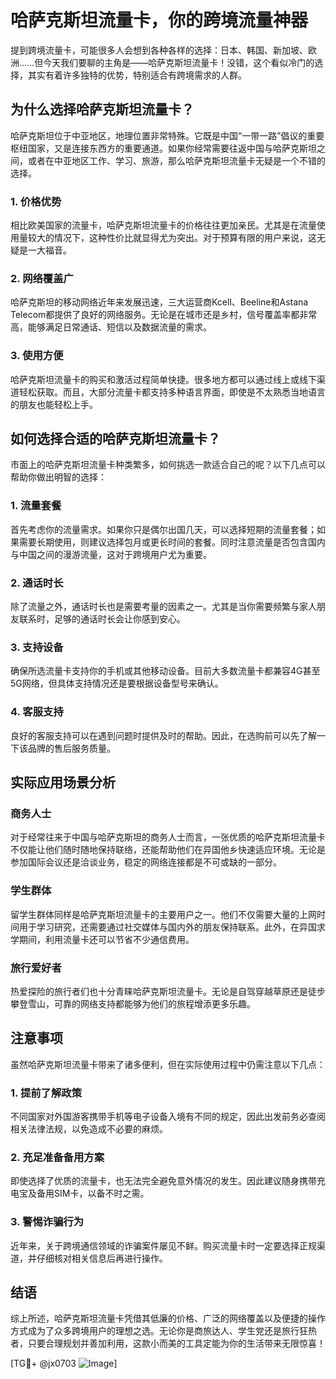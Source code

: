 # 哈萨克斯坦流量卡，你的跨境流量神器

提到跨境流量卡，可能很多人会想到各种各样的选择：日本、韩国、新加坡、欧洲……但今天我们要聊的主角是——哈萨克斯坦流量卡！没错，这个看似冷门的选择，其实有着许多独特的优势，特别适合有跨境需求的人群。

## 为什么选择哈萨克斯坦流量卡？

哈萨克斯坦位于中亚地区，地理位置非常特殊。它既是中国“一带一路”倡议的重要枢纽国家，又是连接东西方的重要通道。如果你经常需要往返中国与哈萨克斯坦之间，或者在中亚地区工作、学习、旅游，那么哈萨克斯坦流量卡无疑是一个不错的选择。

### 1. 价格优势

相比欧美国家的流量卡，哈萨克斯坦流量卡的价格往往更加亲民。尤其是在流量使用量较大的情况下，这种性价比就显得尤为突出。对于预算有限的用户来说，这无疑是一大福音。

### 2. 网络覆盖广

哈萨克斯坦的移动网络近年来发展迅速，三大运营商Kcell、Beeline和Astana Telecom都提供了良好的网络服务。无论是在城市还是乡村，信号覆盖率都非常高，能够满足日常通话、短信以及数据流量的需求。

### 3. 使用方便

哈萨克斯坦流量卡的购买和激活过程简单快捷。很多地方都可以通过线上或线下渠道轻松获取。而且，大部分流量卡都支持多种语言界面，即使是不太熟悉当地语言的朋友也能轻松上手。

## 如何选择合适的哈萨克斯坦流量卡？

市面上的哈萨克斯坦流量卡种类繁多，如何挑选一款适合自己的呢？以下几点可以帮助你做出明智的选择：

### 1. 流量套餐

首先考虑你的流量需求。如果你只是偶尔出国几天，可以选择短期的流量套餐；如果需要长期使用，则建议选择包月或更长时间的套餐。同时注意流量是否包含国内与中国之间的漫游流量，这对于跨境用户尤为重要。

### 2. 通话时长

除了流量之外，通话时长也是需要考量的因素之一。尤其是当你需要频繁与家人朋友联系时，足够的通话时长会让你感到安心。

### 3. 支持设备

确保所选流量卡支持你的手机或其他移动设备。目前大多数流量卡都兼容4G甚至5G网络，但具体支持情况还是要根据设备型号来确认。

### 4. 客服支持

良好的客服支持可以在遇到问题时提供及时的帮助。因此，在选购前可以先了解一下该品牌的售后服务质量。

## 实际应用场景分析

### 商务人士

对于经常往来于中国与哈萨克斯坦的商务人士而言，一张优质的哈萨克斯坦流量卡不仅能让他们随时随地保持联络，还能帮助他们在异国他乡快速适应环境。无论是参加国际会议还是洽谈业务，稳定的网络连接都是不可或缺的一部分。

### 学生群体

留学生群体同样是哈萨克斯坦流量卡的主要用户之一。他们不仅需要大量的上网时间用于学习研究，还需要通过社交媒体与国内外的朋友保持联系。此外，在异国求学期间，利用流量卡还可以节省不少通信费用。

### 旅行爱好者

热爱探险的旅行者们也十分青睐哈萨克斯坦流量卡。无论是自驾穿越草原还是徒步攀登雪山，可靠的网络支持都能够为他们的旅程增添更多乐趣。

## 注意事项

虽然哈萨克斯坦流量卡带来了诸多便利，但在实际使用过程中仍需注意以下几点：

### 1. 提前了解政策

不同国家对外国游客携带手机等电子设备入境有不同的规定，因此出发前务必查阅相关法律法规，以免造成不必要的麻烦。

### 2. 充足准备备用方案

即使选择了优质的流量卡，也无法完全避免意外情况的发生。因此建议随身携带充电宝及备用SIM卡，以备不时之需。

### 3. 警惕诈骗行为

近年来，关于跨境通信领域的诈骗案件屡见不鲜。购买流量卡时一定要选择正规渠道，并仔细核对相关信息后再进行操作。

## 结语

综上所述，哈萨克斯坦流量卡凭借其低廉的价格、广泛的网络覆盖以及便捷的操作方式成为了众多跨境用户的理想之选。无论你是商旅达人、学生党还是旅行狂热者，只要合理规划并善加利用，这款小而美的工具定能为你的生活带来无限惊喜！

[TG💪+ @jx0703 ![Image](https://github.com/user-attachments/assets/dbca1d08-cadb-493c-b0ec-ad6f7a83f270)]